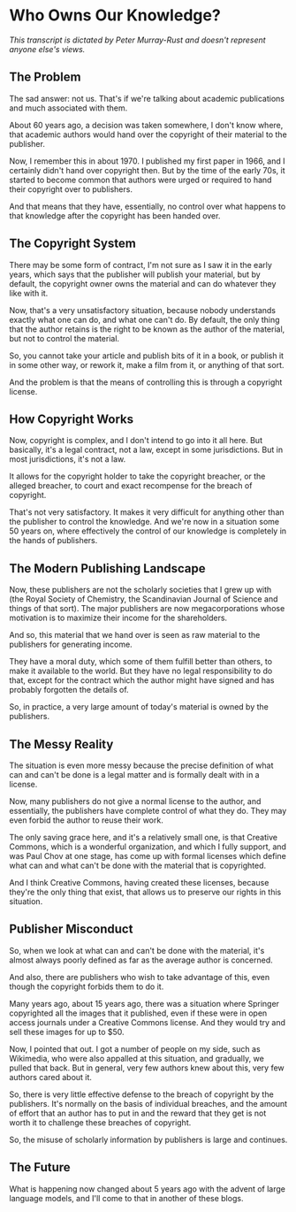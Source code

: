 # Who Owns Our Knowledge?

*This transcript is dictated by Peter Murray-Rust and doesn't represent anyone else's views.*

## The Problem

The sad answer: not us. That's if we're talking about academic publications and much associated with them.

About 60 years ago, a decision was taken somewhere, I don't know where, that academic authors would hand over the copyright of their material to the publisher.

Now, I remember this in about 1970. I published my first paper in 1966, and I certainly didn't hand over copyright then. But by the time of the early 70s, it started to become common that authors were urged or required to hand their copyright over to publishers.

And that means that they have, essentially, no control over what happens to that knowledge after the copyright has been handed over.

## The Copyright System

There may be some form of contract, I'm not sure as I saw it in the early years, which says that the publisher will publish your material, but by default, the copyright owner owns the material and can do whatever they like with it.

Now, that's a very unsatisfactory situation, because nobody understands exactly what one can do, and what one can't do. By default, the only thing that the author retains is the right to be known as the author of the material, but not to control the material.

So, you cannot take your article and publish bits of it in a book, or publish it in some other way, or rework it, make a film from it, or anything of that sort.

And the problem is that the means of controlling this is through a copyright license.

## How Copyright Works

Now, copyright is complex, and I don't intend to go into it all here. But basically, it's a legal contract, not a law, except in some jurisdictions. But in most jurisdictions, it's not a law.

It allows for the copyright holder to take the copyright breacher, or the alleged breacher, to court and exact recompense for the breach of copyright.

That's not very satisfactory. It makes it very difficult for anything other than the publisher to control the knowledge. And we're now in a situation some 50 years on, where effectively the control of our knowledge is completely in the hands of publishers.

## The Modern Publishing Landscape

Now, these publishers are not the scholarly societies that I grew up with (the Royal Society of Chemistry, the Scandinavian Journal of Science and things of that sort). The major publishers are now megacorporations whose motivation is to maximize their income for the shareholders.

And so, this material that we hand over is seen as raw material to the publishers for generating income.

They have a moral duty, which some of them fulfill better than others, to make it available to the world. But they have no legal responsibility to do that, except for the contract which the author might have signed and has probably forgotten the details of.

So, in practice, a very large amount of today's material is owned by the publishers.

## The Messy Reality

The situation is even more messy because the precise definition of what can and can't be done is a legal matter and is formally dealt with in a license.

Now, many publishers do not give a normal license to the author, and essentially, the publishers have complete control of what they do. They may even forbid the author to reuse their work.

The only saving grace here, and it's a relatively small one, is that Creative Commons, which is a wonderful organization, and which I fully support, and was Paul Chov at one stage, has come up with formal licenses which define what can and what can't be done with the material that is copyrighted.

And I think Creative Commons, having created these licenses, because they're the only thing that exist, that allows us to preserve our rights in this situation.

## Publisher Misconduct

So, when we look at what can and can't be done with the material, it's almost always poorly defined as far as the average author is concerned.

And also, there are publishers who wish to take advantage of this, even though the copyright forbids them to do it.

Many years ago, about 15 years ago, there was a situation where Springer copyrighted all the images that it published, even if these were in open access journals under a Creative Commons license. And they would try and sell these images for up to $50.

Now, I pointed that out. I got a number of people on my side, such as Wikimedia, who were also appalled at this situation, and gradually, we pulled that back. But in general, very few authors knew about this, very few authors cared about it.

So, there is very little effective defense to the breach of copyright by the publishers. It's normally on the basis of individual breaches, and the amount of effort that an author has to put in and the reward that they get is not worth it to challenge these breaches of copyright.

So, the misuse of scholarly information by publishers is large and continues.

## The Future

What is happening now changed about 5 years ago with the advent of large language models, and I'll come to that in another of these blogs.
